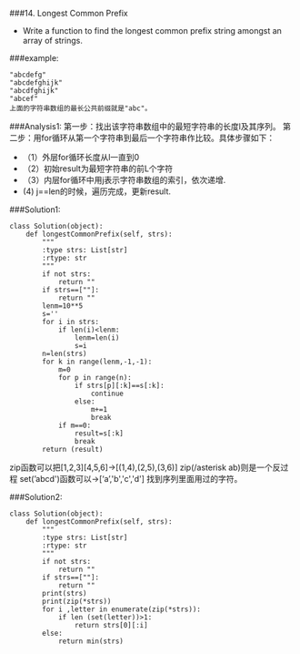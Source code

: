 ###14. Longest Common Prefix
* Write a function to find the longest common prefix string amongst an array of strings.

###example:
```
"abcdefg"
"abcdefghijk"
"abcdfghijk"
"abcef"
上面的字符串数组的最长公共前缀就是"abc"。
```

###Analysis1:
第一步：找出该字符串数组中的最短字符串的长度l及其序列。
第二步：用for循环从第一个字符串到最后一个字符串作比较。具体步骤如下：
* （1）外层for循环长度从l一直到0
* （2）初始result为最短字符串的前L个字符
* （3）内层for循环中用j表示字符串数组的索引，依次递增.
*  (4) j==len的时候，遍历完成，更新result.

###Solution1:
```
class Solution(object):
    def longestCommonPrefix(self, strs):
        """
        :type strs: List[str]
        :rtype: str
        """
        if not strs:
            return ""
        if strs==[""]:
            return ""
        lenm=10**5
        s=''
        for i in strs:
            if len(i)<lenm:
                lenm=len(i)
                s=i
        n=len(strs)
        for k in range(lenm,-1,-1):
            m=0
            for p in range(n):
                if strs[p][:k]==s[:k]:
                    continue
                else:
                    m+=1
                    break
            if m==0:
                result=s[:k]
                break
        return (result)
```

zip函数可以把[1,2,3][4,5,6]->[(1,4),(2,5),(3,6)]
zip(/asterisk ab)则是一个反过程
set(’abcd')函数可以->[‘a’,'b','c','d'] 找到序列里面用过的字符。

###Solution2:
```
class Solution(object):
    def longestCommonPrefix(self, strs):
        """
        :type strs: List[str]
        :rtype: str
        """
        if not strs:
            return ""
        if strs==[""]:
            return ""
        print(strs)
        print(zip(*strs))
        for i ,letter in enumerate(zip(*strs)):
            if len (set(letter))>1:
                return strs[0][:i]
        else:
            return min(strs)
```
